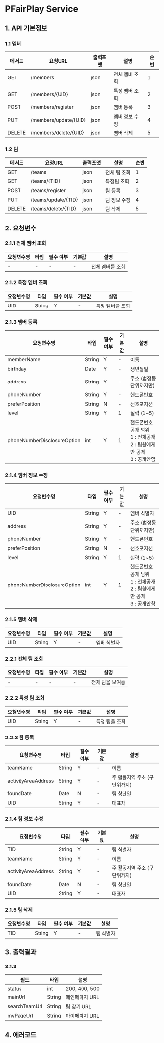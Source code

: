 # PFairPlay Service


## 1. API 기본정보

### 1.1 멤버
|메서드|요청URL|출력포맷|설명|순번|
|---|---|---|---|---|
|GET|/members|json|전체 멤버 조회|1|
|GET|/members/{UID}|json|특정 멤버 조회|2|
|POST|/members/register|json|멤버 등록|3|
|PUT|/members/update/{UID}|json|멤버 정보 수정|4|
|DELETE|/members/delete/{UID}|json|멤버 삭제|5|

### 1.2 팀
|메서드|요청URL|출력포맷|설명|순번|
|---|---|---|---|---|
|GET|/teams|json|전체 팀 조회|1|
|GET|/teams/{TID}|json|특정팀 조회|2|
|POST|/teams/register|json|팀 등록|3|
|PUT|/teams/update/{TID}|json|팀 정보 수정|4|
|DELETE|/teams/delete/{TID}|json|팀 삭제|5|


## 2. 요청변수

### 2.1.1 전체 멤버 조회

|요청변수명|타입|필수 여부|기본값|설명|
|---|---|---|---|---|
|-|-|-|-|전체 멤버를 조회|

### 2.1.2 특정 멤버 조회

|요청변수명|타입|필수 여부|기본값|설명|
|---|---|---|---|---|
|UID|String|Y|-|특정 멤버를 조회|

### 2.1.3 멤버 등록
|요청변수명|타입|필수 여부|기본값|설명|
|---|---|---|---|---|
|memberName|String|Y|-|이름|
|birthday|Date|Y|-|생년월일|
|address|String|Y|-|주소 (법정동 단위까지만)|
|phoneNumber|String|Y|-|핸드폰번호|
|preferPosition|String|N|-|선호포지션|
|level|String|Y|1|실력 (1~5)|
|phoneNumberDisclosureOption|int|Y|1|핸드폰번호 공개 범위<br> 1 : 전체공개<br> 2 : 팀원에게만 공개<br> 3 : 공개안함|

### 2.1.4 멤버 정보 수정

|요청변수명|타입|필수 여부|기본값|설명|
|---|---|---|---|---|
|UID|String|Y|-|멤버 식별자|
|address|String|Y|-|주소 (법정동 단위까지만)|
|phoneNumber|String|Y|-|핸드폰번호|
|preferPosition|String|N|-|선호포지션|
|level|String|Y|1|실력 (1~5)|
|phoneNumberDisclosureOption|int|Y|1|핸드폰번호 공개 범위<br> 1 : 전체공개<br> 2 : 팀원에게만 공개<br> 3 : 공개안함|

### 2.1.5 멤버 삭제

|요청변수명|타입|필수 여부|기본값|설명|
|---|---|---|---|---|
|UID|String|Y|-|멤버 식별자|


### 2.2.1 전체 팀 조회

|요청변수명|타입|필수 여부|기본값|설명|
|---|---|---|---|---|
|-|-|-|-|전체 팀을 보여줌|

### 2.2.2 특정 팀 조회

|요청변수명|타입|필수 여부|기본값|설명|
|---|---|---|---|---|
|UID|String|Y|-|특정 팀을 조회|

### 2.2.3 팀 등록
|요청변수명|타입|필수 여부|기본값|설명|
|---|---|---|---|---|
|teamName|String|Y|-|이름|
|activityAreaAddress|String|Y|-|주 활동지역 주소 (구 단위까지)|
|foundDate|Date|N|-|팀 창단일|
|UID|String|Y|-|대표자|

### 2.1.4 팀 정보 수정

|요청변수명|타입|필수 여부|기본값|설명|
|---|---|---|---|---|
|TID|String|Y|-|팀 식별자|
|teamName|String|Y|-|이름|
|activityAreaAddress|String|Y|-|주 활동지역 주소 (구 단위까지)|
|foundDate|Date|N|-|팀 창단일|
|UID|String|Y|-|대표자|

### 2.1.5 팀 삭제

|요청변수명|타입|필수 여부|기본값|설명|
|---|---|---|---|---|
|TID|String|Y|-|팀 식별자|

## 3. 출력결과

### 3.1.3
|필드|타입|설명|
|---|---|---|
|status|int|200, 400, 500 |
|mainUrl|String|메인페이지 URL|
|searchTeamUrl|String|팀 찾기 URL|
|myPageUrl|String|마이페이지 URL|

## 4. 에러코드


